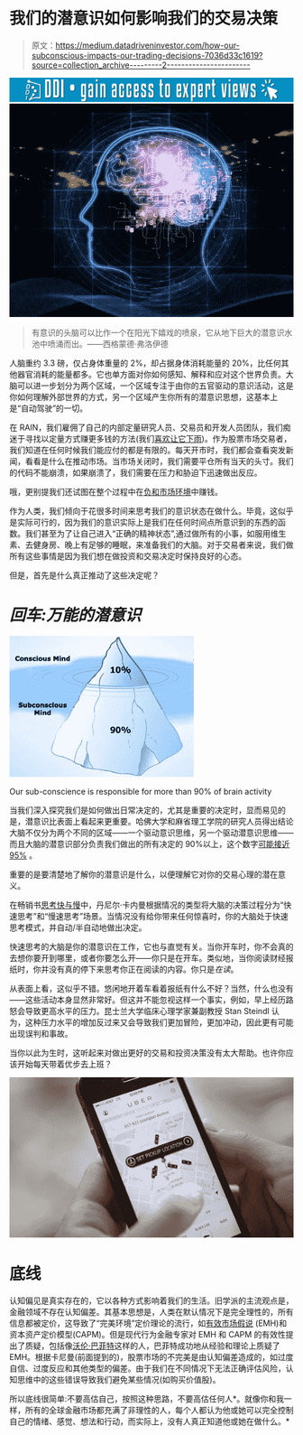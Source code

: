 # 我们的潜意识如何影响我们的交易决策

> 原文：<https://medium.datadriveninvestor.com/how-our-subconscious-impacts-our-trading-decisions-7036d33c1619?source=collection_archive---------2----------------------->

[![](img/31888f58d8421279888377e3241800a9.png)](http://www.track.datadriveninvestor.com/1B9E)![](img/8fcb670d426733b82cc2dbf0600f45f5.png)

> 有意识的头脑可以比作一个在阳光下嬉戏的喷泉，它从地下巨大的潜意识水池中喷涌而出。——西格蒙德·弗洛伊德

人脑重约 3.3 磅，仅占身体重量的 2%，却占据身体消耗能量的 20%，比任何其他器官消耗的能量都多。它也单方面对你如何感知、解释和应对这个世界负责。大脑可以进一步划分为两个区域，一个区域专注于由你的五官驱动的意识活动，这是你如何理解外部世界的方式，另一个区域产生你所有的潜意识思想，这基本上是“自动驾驶”的一切。

在 RAIN，我们雇佣了自己的内部定量研究人员、交易员和开发人员团队，我们痴迷于寻找以定量方式赚更多钱的方法(我们[喜欢让它下雨](https://rainfund.ai/#performance!))。作为股票市场交易者，我们知道在任何时候我们能应付的都是有限的。每天开市时，我们都会查看突发新闻，看看是什么在推动市场。当市场关闭时，我们需要平仓所有当天的头寸。我们的代码不能崩溃，如果崩溃了，我们需要在压力和胁迫下迅速做出反应。

哦，更别提我们还试图在整个过程中在[负和市场环境](https://www.ifa.com/articles/negative_negative-_game_investing/)中赚钱。

作为人类，我们倾向于花很多时间来思考我们的意识状态在做什么。毕竟，这似乎是实际可行的，因为我们的意识实际上是我们在任何时间点所意识到的东西的函数。我们甚至为了让自己进入“正确的精神状态”,通过做所有的小事，如服用维生素、去健身房、晚上有足够的睡眠，来准备我们的大脑。对于交易者来说，我们做所有这些事情是因为我们想在做投资和交易决定时保持良好的心态。

但是，首先是什么真正推动了这些决定呢？

# ***回车:万能的潜意识***

![](img/717ae087b583739250a37e9da8857b7e.png)

Our sub-conscience is responsible for more than 90% of brain activity

当我们深入探究我们是如何做出日常决定的，尤其是重要的决定时，显而易见的是，潜意识比表面上看起来更重要。哈佛大学和麻省理工学院的研究人员得出结论大脑不仅分为两个不同的区域——一个驱动意识思维，另一个驱动潜意识思维——而且大脑的潜意识部分负责我们做出的所有决定的 90%以上，这个数字[可能接近 95%](http://www.simplifyinginterfaces.com/2008/08/01/95-percent-of-brain-activity-is-beyond-our-conscious-awareness/) 。

重要的是要清楚地了解你的潜意识是什么，以便理解它对你的交易心理的潜在意义。

在畅销书[思考快与慢](https://www.amazon.com/Thinking-Fast-Slow-Daniel-Kahneman/dp/0374533555)中，丹尼尔·卡内曼根据情况的类型将大脑的决策过程分为“快速思考”和“慢速思考”场景。当情况没有给你带来任何惊喜时，你的大脑处于快速思考模式，并自动/半自动地做出决定。

快速思考的大脑是你的潜意识在工作，它也与直觉有关。当你开车时，你不会真的去想你要开到哪里，或者你要怎么开——你只是在开车。类似地，当你阅读财经报纸时，你并没有真的停下来思考你正在阅读的内容。你只是*在读*。

从表面上看，这似乎不错。悠闲地开着车看着报纸有什么不好？当然，什么也没有——这些活动本身显然非常好。但这并不能忽视这样一个事实，例如，早上经历路怒会导致更高水平的压力。昆士兰大学临床心理学家兼副教授 Stan Steindl 认为，这种压力水平的增加反过来又会导致我们更加冒险，更加冲动，因此更有可能出现误判和事故。

当你以此为生时，这听起来对做出更好的交易和投资决策没有太大帮助。也许你应该开始每天带着优步去上班？

![](img/fa1405d7eb113cacd3897f203d559e76.png)

# 底线

认知偏见是真实存在的，它以各种方式影响着我们的生活。旧学派的主流观点是，金融领域不存在认知偏差。其基本思想是，人类在默认情况下是完全理性的，所有信息都被定价，这导致了“完美环境”定价理论的流行，如[有效市场假说](https://en.wikipedia.org/wiki/Efficient-market_hypothesis) (EMH)和资本资产定价模型(CAPM)。但是现代行为金融专家对 EMH 和 CAPM 的有效性提出了质疑，包括像[沃伦·巴菲特](https://en.wikipedia.org/wiki/Warren_Buffett)这样的人，巴菲特成功地从经验和理论上质疑了 EMH。根据卡尼曼(前面提到的)，股票市场的不完美是由认知偏差造成的，如过度自信、过度反应和其他类型的偏差。由于我们在不同情况下无法正确评估风险，认知思维中的这些错误导致我们避免某些情况(如购买价值股)。

所以底线很简单:不要高估自己，按照这种思路，不要高估任何人*。就像你和我一样，所有的全球金融市场都充满了非理性的人，每个人都认为他或她可以完全控制自己的情绪、感觉、想法和行动，而实际上，没有人真正知道他或她在做什么。*
